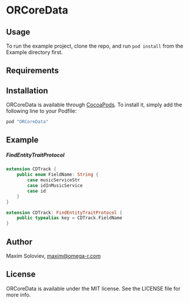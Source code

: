 # ORCoreData

## Usage

To run the example project, clone the repo, and run `pod install` from the Example directory first.

## Requirements

## Installation

ORCoreData is available through [CocoaPods](http://cocoapods.org). To install
it, simply add the following line to your Podfile:

```ruby
pod "ORCoreData"
```

## Example
##### FindEntityTraitProtocol

```swift
extension CDTrack {
    public enum FieldName: String {
        case musicServiceStr
        case idInMusicService
        case id
    }
}

extension CDTrack: FindEntityTraitProtocol {
    public typealias key = CDTrack.FieldName
}
```
## Author

Maxim Soloviev, maxim@omega-r.com

## License

ORCoreData is available under the MIT license. See the LICENSE file for more info.

